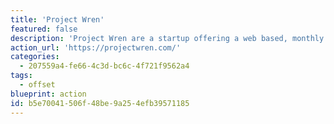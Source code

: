 ```yaml
---
title: 'Project Wren'
featured: false
description: 'Project Wren are a startup offering a web based, monthly subscription model for offsetting emissions. They also allow for offsetting of flights.'
action_url: 'https://projectwren.com/'
categories:
  - 207559a4-fe66-4c3d-bc6c-4f721f9562a4
tags:
  - offset
blueprint: action
id: b5e70041-506f-48be-9a25-4efb39571185
---
```

